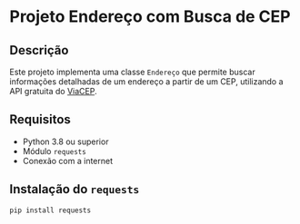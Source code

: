 # Projeto Endereço com Busca de CEP

## Descrição

Este projeto implementa uma classe `Endereço` que permite buscar informações detalhadas de um endereço a partir de um CEP, utilizando a API gratuita do [ViaCEP](https://viacep.com.br).

## Requisitos

- Python 3.8 ou superior
- Módulo `requests`
- Conexão com a internet

## Instalação do `requests`

```bash
pip install requests
```
